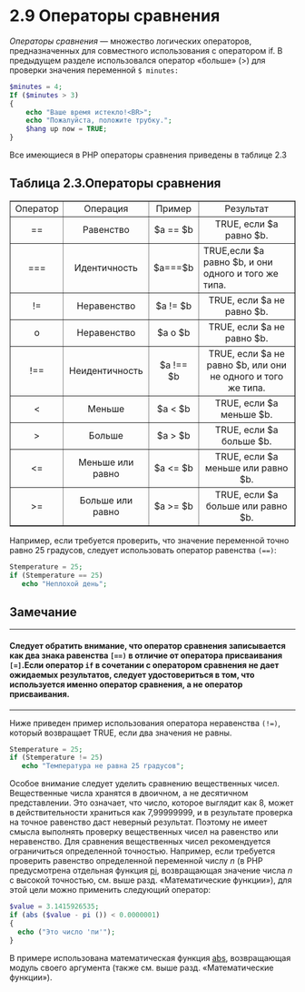 # 2.9 Операторы сравнения

*Операторы сравнения* — множество логических операторов, 
предназначенных для совместного использования с оператором if. В предыдущем разделе использовался оператор «больше» (>) для проверки значения переменной
`$ minutes:`  
```php
$minutes = 4;
If ($minutes > 3)
{
    echo "Ваше время истекло!<BR>";
    echo "Пожалуйста, положите трубку.";
    $hang up now = TRUE;
}    
```

Все имеющиеся в РНР операторы сравнения приведены в таблице 2.3  
## Таблица 2.3.Операторы сравнения

  <table border="1" width="100%" cellpadding="2">
      <tr>
        <td><center>Оператор</center></td>
        <td><center>Операция</center></td>
        <td><center>Пример</center></td>
        <td><center>Результат</center></td>
      </tr>
      <tr>
        <td ><center>==</center></td>
        <td><center>Равенство</center></td>
        <td><center>$а == $b</center></td>
        <td><center>TRUE, если $а равно $b.</center></td>
      </tr>
      <tr>
        <td ><center>===</center></td>
        <td><center>Идентичность</center></td>
        <td>$а===$b</td>
        <td>TRUE,если $а равно $b, и они одного и того же типа.</td>
      </tr>
      <tr>
        <td ><center>!=</center></td>
        <td><center>Неравенство</center></td>
        <td><center>$а != $b</center></td>
        <td><center>TRUE, если $а не равно $b.</center></td>
      </tr>
      <tr>
        <td ><center>о</center></td>
        <td><center>Неравенство</center></td>
        <td><center>$а o $b</center></td>
        <td><center>TRUE, если $а не равно $b.</center></td>
      </tr>
      <tr>
        <td ><center>!==</center></td>
        <td><center>Неидентичность</center></td>
        <td><center>$а !== $b</center></td>
        <td><center>TRUE, если $а не равно $b, или они не одного и того же типа.</center></td>
      </tr>
      <tr>
        <td ><center><</center></td>
        <td><center>Меньше</center></td>
        <td><center>$а < $b</center></td>
        <td><center>TRUE, если $а меньше $b.</center></td>
      </tr>
      <tr>
        <td ><center>></center></td>
        <td><center>Больше</center></td>
        <td><center>$а > $b</center></td>
        <td><center>TRUE, если $а больше $b.</center></td>
      </tr>
      <tr>
        <td ><center><=</center></td>
        <td><center>Меньше или равно</center></td>
        <td><center>$а <= $b</center></td>
        <td><center>TRUE, если $а меньше или равно $b.</center></td>
      </tr>
      <tr>
        <td ><center>>=</center></td>
        <td><center>Больше или равно</center></td>
        <td><center>$а >= $b</center></td>
        <td><center>TRUE, если $а больше или равно $b.</center></td>
      </tr>
    </table>  

Например, если требуется проверить, что значение переменной точно равно
25 градусов, следует использовать оператор равенства `(==)`: 
```php
Stemperature = 25;
if (Stemperature == 25)
   echo "Неплохой день";
```  
## Замечание  
****  
#### Следует обратить внимание, что оператор сравнения записывается как два знака равенства `[==)` в отличие от оператора присваивания `[=]`.Если оператор `if` в сочетании с оператором сравнения не дает ожидаемых результатов, следует удостовериться в том, что используется именно оператор сравнения, а не оператор присваивания.  
****  
Ниже приведен пример использования оператора неравенства `(!=)`, который возвращает TRUE, если два значения не равны.  
```php  
Stemperature = 25;
if (Stemperature != 25)
   echo "Температура не равна 25 градусов";
```  
Особое внимание следует уделить сравнению вещественных чисел. 
Вещественные числа хранятся в двоичном, а не десятичном представлении. Это означает, что число, которое выглядит как 8, может в действительности храниться как 7,99999999, и в результате проверка на точное равенство даст неверный результат. Поэтому не имеет смысла выполнять проверку вещественных чисел на равенство или неравенство. Для сравнения вещественных чисел рекомендуется ограничиться определенной точностью. Например, если требуется проверить 
равенство определенной переменной числу *n* (в РНР предусмотрена отдельная функция [pi](https://www.php.net/manual/ru/function.pi.php), возвращающая значение числа *n* с высокой точностью, см. выше разд. «Математические функции»), для этой цели можно применить следующий оператор:
```php 
$value = 3.1415926535;
if (abs ($value - pi ()) < 0.0000001)
{
  echo ("Это число 'пи'");
}
```  
В примере использована математическая функция [abs](https://www.php.net/manual/ru/function.abs), возвращающая модуль своего аргумента (также см. выше разд. «Математические функции»).